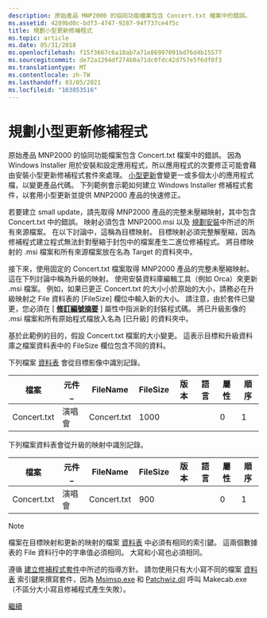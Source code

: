 ```yaml
---
description: 原始產品 MNP2000 的協同功能檔案包含 Concert.txt 檔案中的錯誤。
ms.assetid: 4289bd0c-bdf3-4747-9287-94f737ce4f5c
title: 規劃小型更新修補程式
ms.topic: article
ms.date: 05/31/2018
ms.openlocfilehash: f15f3667c6a18ab7a71e86997091bd76d4b15577
ms.sourcegitcommit: de72a1294df274b0a71dc0fdc42d757e5f6df0f3
ms.translationtype: MT
ms.contentlocale: zh-TW
ms.lasthandoff: 03/05/2021
ms.locfileid: "103853516"
---
```

# <a name="planning-a-small-update-patch"></a>規劃小型更新修補程式

原始產品 MNP2000 的協同功能檔案包含 Concert.txt 檔案中的錯誤。 因為 Windows Installer 用於安裝和設定應用程式，所以應用程式的次要修正可能會藉由安裝小型更新修補程式套件來處理。 [小型更新](small-updates.md)會變更一或多個太小的應用程式檔，以變更產品代碼。 下列範例會示範如何建立 Windows Installer 修補程式套件，以套用小型更新並提供 MNP2000 產品的快速修正。

若要建立 small update，請先取得 MNP2000 產品的完整未壓縮映射，其中包含 Concert.txt 中的錯誤。 映射必須包含 MNP2000.msi 以及 [規劃安裝](planning-the-installation.md)中所述的所有來源檔案。 在以下討論中，這稱為目標映射。 目標映射必須完整解壓縮，因為修補程式建立程式無法針對壓縮于封包中的檔案產生二進位修補程式。 將目標映射的 .msi 檔案和所有來源檔案放在名為 Target 的資料夾中。

接下來，使用固定的 Concert.txt 檔案取得 MNP2000 產品的完整未壓縮映射。 這在下列討論中稱為升級的映射。 使用安裝資料庫編輯工具（例如 Orca）來更新 .msi 檔案。 例如，如果已更正 Concert.txt 的大小小於原始的大小，請務必在升級映射之 File 資料表的 [FileSize] 欄位中輸入新的大小。 請注意，由於套件已變更，您必須在 [ [**修訂編號摘要**](revision-number-summary.md) ] 屬性中指派新的封裝程式碼。 將已升級影像的 .msi 檔案和所有原始程式檔放入名為 [已升級] 的資料夾中。

基於此範例的目的，假設 Concert.txt 檔案的大小變更。 這表示目標和升級資料庫之檔案資料表中的 FileSize 欄位包含不同的資料。

下列檔案 [資料表](file-table.md) 會從目標影像中識別記錄。



| 檔案        | 元件\_ | FileName    | FileSize | 版本 | 語言 | 屬性 | 順序 |
|-------------|-------------|-------------|----------|---------|----------|------------|----------|
| Concert.txt | 演唱會     | Concert.txt | 1000     |         |          | 0          | 1        |



 

下列檔案資料表會從升級的映射中識別記錄。



| 檔案        | 元件\_ | FileName    | FileSize | 版本 | 語言 | 屬性 | 順序 |
|-------------|-------------|-------------|----------|---------|----------|------------|----------|
| Concert.txt | 演唱會     | Concert.txt | 900      |         |          | 0          | 1        |



 

> [!Note]
> 檔案在目標映射和更新的映射的檔案 [資料表](file-table.md) 中必須有相同的索引鍵。 這兩個數據表的 File 資料行中的字串值必須相同。 大寫和小寫也必須相同。
> 
> 遵循 [建立修補程式套件](creating-a-patch-package.md)中所述的指導方針。 請勿使用只有大小寫不同的檔案 [資料表](file-table.md) 索引鍵來撰寫套件，因為 [Msimsp.exe](msimsp-exe.md) 和 [Patchwiz.dll](patchwiz-dll.md) 呼叫 Makecab.exe （不區分大小寫且修補程式產生失敗）。

[繼續](creating-a-patch-creation-properties-file.md)

 

 



